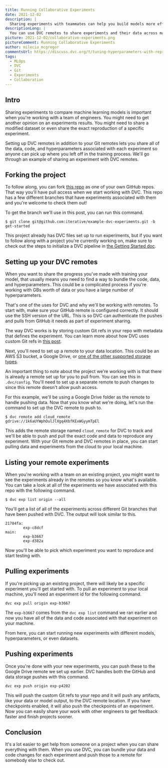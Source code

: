 ```yaml
---
title: Running Collaborative Experiments
date: 2021-12-02
description: |
  Sharing experiments with teammates can help you build models more efficiently.
descriptionLong: |
  You can use DVC remotes to share experiments and their data across machines.
picture: 2021-12-02/collaborative-experiments.png
pictureComment: Running Collaborative Experiments
author: milecia_mcgregor
commentsUrl: https://discuss.dvc.org/t/tuning-hyperparameters-with-reproducible-experiments/821
tags:
  - MLOps
  - DVC
  - Git
  - Experiments
  - Collaboration
---
```


## Intro

Sharing experiments to compare machine learning models is important when you're
working with a team of engineers. You might need to get another opinion on an
experiments results. You might need to share a modified dataset or even share
the exact reproduction of a specific experiment.

Setting up DVC remotes in addition to your Git remotes lets you share all of the
data, code, and hyperparameters associated with each experiment so anyone can
pick up where you left off in the training process. We'll go through an example
of sharing an experiment with DVC remotes.

## Forking the project

To follow along, you can fork
[this repo](https://github.com/iterative/example-dvc-experiments) as one of your
own GitHub repos. That way you'll have pull access when we start working with
DVC. This repo has a few different branches that have experiments associated
with them and you're welcome to check them out!

To get the branch we'll use in this post, you can run this command.

```dvc
$ git clone git@github.com:iterative/example-dvc-experiments.git -b get-started
```

This project already has DVC files set up to run experiments, but if you want to
follow along with a project you're currently working on, make sure to check out
the steps to initialize a DVC pipeline in
[the Getting Started doc](https://dvc.org/doc/start).

## Setting up your DVC remotes

When you want to share the progress you've made with training your model, that
usually means you need to find a way to bundle the code, data, and
hyperparameters. This could be a complicated process if you're working with GBs
worth of data or you have a large number of hyperparameters.

That's one of the uses for DVC and why we'll be working with remotes. To start
with, make sure your GitHub remote is configured correctly. It should use the
SSH version of the URL. This is so DVC can authenticate the pushes and pulls
from GitHub it needs as part of experiment sharing.

The way DVC works is by storing custom Git refs in your repo with metadata that
defines the experiment. You can learn more about how DVC uses custom Git refs in
[this post](https://dvc.org/blog/experiment-refs).

Next, you'll need to set up a remote to your data location. This could be an AWS
S3 bucket, a Google Drive, or
[one of the other supported storage types](https://dvc.org/doc/command-reference/remote/add#supported-storage-types).

An important thing to note about the project we're working with is that there is
already a remote set up for you to pull from. You can see this in `.dvc/config`.
You'll need to set up a separate remote to push changes to since this remote
doesn't allow push access.

For this example, we'll be using a Google Drive folder as the remote to handle
pushing data. Now that you know what we're doing, let's run the command to set
up the DVC remote to push to.

```dvc
$ dvc remote add cloud_remote gdrive://1k6aUYWphOulJlXgq4XbfKExWGyymTpEl
```

This adds the remote storage named `cloud_remote` for DVC to track and we'll be
able to push and pull the exact code and data to reproduce any experiment. With
your Git remote and DVC remotes in place, you can start pulling data and
experiments from the cloud to your local machine.

## Listing your remote experiments

When you're working with a team on an existing project, you might want to see
the experiments already in the remotes so you know what's available. You can
take a look at all of the experiments we have associated with this repo with the
following command.

```dvc
$ dvc exp list origin --all
```

You'll get a list of all of the experiments across different Git branches that
have been pushed with DVC. The output will look similar to this.

```dvc
21784fa:
        exp-c8dcf
main:
        exp-b3667
        exp-d382a
```

Now you'll be able to pick which experiment you want to reproduce and start
testing with.

## Pulling experiments

If you're picking up an existing project, there will likely be a specific
experiment you'll get started with. To pull an experiment to your local machine,
you'll need an experiment id for the following command.

```dvc
dvc exp pull origin exp-b3667
```

The `exp-b3667` comes from the `dvc exp list` command we ran earlier and now you
have all of the data and code associated with that experiment on your machine.

From here, you can start running new experiments with different models,
hyperparameters, or even datasets.

## Pushing experiments

Once you're done with your new experiments, you can push these to the Google
Drive remote we set up earlier. DVC handles both the GitHub and data storage
pushes with this command.

```dvc
dvc exp push origin exp-p4202
```

This will push the custom Git refs to your repo and it will push any artifacts,
like your data or model output, to the DVC remote location. If you have
checkpoints enabled, it will also push the checkpoints of an experiment. Now you
can easily share your work with other engineers to get feedback faster and
finish projects sooner.

## Conclusion

It's a lot easier to get help from someone on a project when you can share
everything with them. When you use DVC, you can bundle your data and code
changes for each experiment and push those to a remote for somebody else to
check out.
